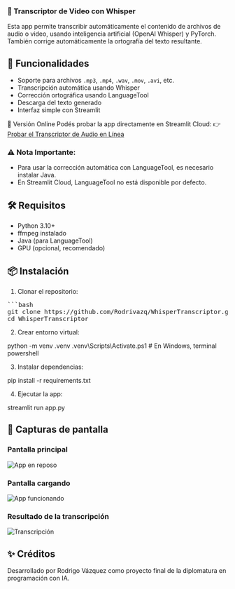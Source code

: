 ### 🧠 Transcriptor de Video con Whisper

Esta app permite transcribir automáticamente el contenido de archivos de audio o video, usando inteligencia artificial (OpenAI Whisper) y PyTorch. También corrige automáticamente la ortografía del texto resultante.

## 🚀 Funcionalidades

- Soporte para archivos `.mp3`, `.mp4`, `.wav`, `.mov`, `.avi`, etc.
- Transcripción automática usando Whisper
- Corrección ortográfica usando LanguageTool
- Descarga del texto generado
- Interfaz simple con Streamlit

🔗 Versión Online
Podés probar la app directamente en Streamlit Cloud: 
👉 [Probar el Transcriptor de Audio en Línea](https://whispertranscriptorgit-yxwdgav3nwmnucdo2jwag7.streamlit.app/)

### ⚠️ Nota Importante:
- Para usar la corrección automática con LanguageTool, es necesario instalar Java.
- En Streamlit Cloud, LanguageTool no está disponible por defecto.


## 🛠️ Requisitos

- Python 3.10+
- ffmpeg instalado
- Java (para LanguageTool)
- GPU (opcional, recomendado)

## 📦 Instalación

1. Clonar el repositorio:
<pre>
```bash
git clone https://github.com/Rodrivazq/WhisperTranscriptor.git
cd WhisperTranscriptor
</pre>

2. Crear entorno virtual:

python -m venv .venv
.venv\Scripts\Activate.ps1  # En Windows, terminal powershell

3. Instalar dependencias:

pip install -r requirements.txt

4. Ejecutar la app:

streamlit run app.py

## 📸 Capturas de pantalla

### Pantalla principal

![App en reposo](assets/captura1.png)

### Pantalla cargando

![App funcionando](assets/captura2.png)

### Resultado de la transcripción
![Transcripción](assets/captura3.png)

## ✨ Créditos
Desarrollado por Rodrigo Vázquez como proyecto final de la diplomatura en programación con IA.
